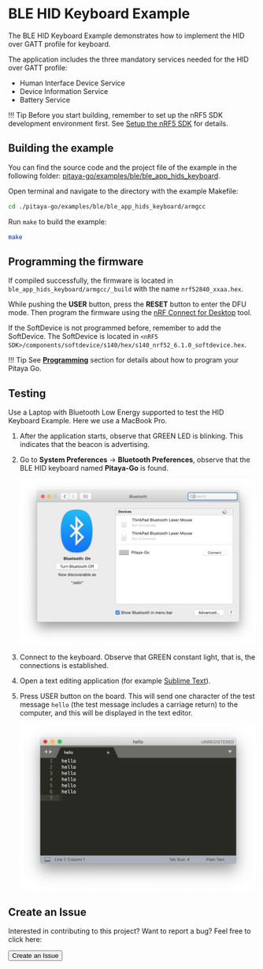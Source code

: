 # BLE HID Keyboard Example

The BLE HID Keyboard Example demonstrates how to implement the HID over GATT profile for keyboard.

The application includes the three mandatory services needed for the HID over GATT profile:

* Human Interface Device Service
* Device Information Service
* Battery Service

!!! Tip
	Before you start building, remember to set up the nRF5 SDK development environment first. See [Setup the nRF5 SDK](../setup-the-nrf5-sdk.md) for details.

## Building the example

You can find the source code and the project file of the example in the following folder: [pitaya-go/examples/ble/ble_app_hids_keyboard](https://github.com/makerdiary/pitaya-go/tree/master/examples/ble/ble_app_hids_keyboard).

Open terminal and navigate to the directory with the example Makefile:

``` sh
cd ./pitaya-go/examples/ble/ble_app_hids_keyboard/armgcc
```

Run `make` to build the example:

``` sh
make
```

## Programming the firmware

If compiled successfully, the firmware is located in `ble_app_hids_keyboard/armgcc/_build` with the name `nrf52840_xxaa.hex`.

While pushing the **USER** button, press the **RESET** button to enter the DFU mode. Then program the firmware using the [nRF Connect for Desktop](https://www.nordicsemi.com/Software-and-Tools/Development-Tools/nRF-Connect-for-desktop) tool.

If the SoftDevice is not programmed before, remember to add the SoftDevice. The SoftDevice is located in `<nRF5 SDK>/components/softdevice/s140/hex/s140_nrf52_6.1.0_softdevice.hex`.

!!! Tip
	See **[Programming](../../programming.md)** section for details about how to program your Pitaya Go.

## Testing

Use a Laptop with Bluetooth Low Energy supported to test the HID Keyboard Example. Here we use a MacBook Pro.

1. After the application starts, observe that GREEN LED is blinking. This indicates that the beacon is advertising.

2. Go to **System Preferences** -> **Bluetooth Preferences**, observe that the BLE HID keyboard named **Pitaya-Go** is found.

	![](assets/images/bluetooth-preferences-keyboard.png)

3. Connect to the keyboard. Observe that GREEN constant light, that is, the connections is established.

4. Open a text editing application (for example [Sublime Text](https://www.sublimetext.com/)).

5. Press USER button on the board. This will send one character of the test message `hello` (the test message includes a carriage return) to the computer, and this will be displayed in the text editor.

	![](assets/images/ble-app-hids-keyboard-example.png)

## Create an Issue

Interested in contributing to this project? Want to report a bug? Feel free to click here:

<a href="https://github.com/makerdiary/pitaya-go/issues/new"><button data-md-color-primary="marsala"><i class="fa fa-github"></i> Create an Issue</button></a>

